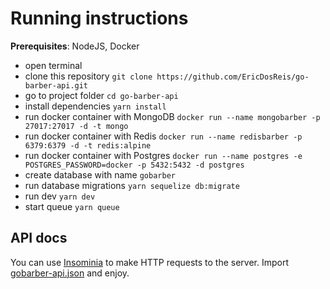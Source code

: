 # Running instructions

**Prerequisites**: NodeJS, Docker

* open terminal
* clone this repository `git clone https://github.com/EricDosReis/go-barber-api.git`
* go to project folder `cd go-barber-api`
* install dependencies `yarn install`
* run docker container with MongoDB `docker run --name mongobarber -p 27017:27017 -d -t mongo`
* run docker container with Redis `docker run --name redisbarber -p 6379:6379 -d -t redis:alpine`
* run docker container with Postgres `docker run --name postgres -e POSTGRES_PASSWORD=docker -p 5432:5432 -d postgres`
* create database with name `gobarber`
* run database migrations `yarn sequelize db:migrate`
* run dev `yarn dev`
* start queue `yarn queue`

## API docs

You can use [Insominia](https://insomnia.rest/download/) to make HTTP requests to the server. Import [gobarber-api.json](https://github.com/EricDosReis/go-barber-api/blob/master/gobarber-api.json) and enjoy.
